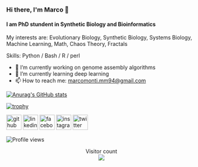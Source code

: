 ### Hi there, I'm Marco 👋

#### I am PhD stundent in Synthetic Biology and Bioinformatics
My interests are: Evolutionary Biology, Synthetic Biology, Systems Biology, Machine Learning, Math, Chaos Theory, Fractals

Skills: Python / Bash / R / perl

- 🔭 I’m currently working on genome assembly algorithms 
- 🌱 I’m currently learning deep learning 
- 📫 How to reach me: marcomonti.mm94@gmail.com



[![Anurag's GitHub stats](https://github-readme-stats.vercel.app/api?username=Mmark94&show_icons=true&theme=radical&count_private=true)](https://github.com/anuraghazra/github-readme-stats)

[![trophy](https://github-profile-trophy.vercel.app/?username=Mmark94)](https://github.com/ryo-ma/github-profile-trophy)

[<img src='https://cdn.jsdelivr.net/npm/simple-icons@3.0.1/icons/github.svg' alt='github' height='40'>](https://github.com/Mmark94)  [<img src='https://cdn.jsdelivr.net/npm/simple-icons@3.0.1/icons/linkedin.svg' alt='linkedin' height='40'>](https://www.linkedin.com/in/marco-monti-1a7293138/)  [<img src='https://cdn.jsdelivr.net/npm/simple-icons@3.0.1/icons/facebook.svg' alt='facebook' height='40'>](https://www.facebook.com/marcomonti94)  [<img src='https://cdn.jsdelivr.net/npm/simple-icons@3.0.1/icons/instagram.svg' alt='instagram' height='40'>](https://www.instagram.com/mmark_94/)  [<img src='https://cdn.jsdelivr.net/npm/simple-icons@3.0.1/icons/twitter.svg' alt='twitter' height='40'>](https://twitter.com/Mm94Marco)  


![Profile views](https://gpvc.arturio.dev/Mmark94)  

<p align="center"> 
  Visitor count<br>
  <img src="https://profile-counter.glitch.me/Mmark94/count.svg" />
</p>


<!--
[![Top Langs](https://github-readme-stats.vercel.app/api/top-langs/?username=Mmark94)](https://github.com/anuraghazra/github-readme-stats)
-->

<!--
Here are some ideas to get you started:

- 🔭 I’m currently working on ...
- 🌱 I’m currently learning ...
- 👯 I’m looking to collaborate on ...
- 🤔 I’m looking for help with ...
- 💬 Ask me about ...
- 📫 How to reach me: ...
- 😄 Pronouns: ...
- ⚡ Fun fact: ...
-->
